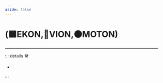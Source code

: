 ```yaml
---
aside: false
---
```

# (🟩<ekos>EKON</ekos>,🔻<via>VION</via>,🟠<motor>MOTON</motor>)

---

<!-- =================================================== -->
<!-- =================================================== -->
<!-- =================================================== -->
<!-- =================================================== -->
<!-- =================================================== -->
::: details 🛠

-

:::
